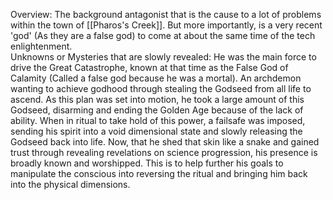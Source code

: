 
Overview:
	The background antagonist that is the cause to a lot of problems within the town of [[Pharos's Creek]]. But more importantly, is a very recent 'god' (As they are a false god) to come at about the same time of the tech enlightenment.  
Unknowns or Mysteries that are slowly revealed:
	He was the main force to drive the Great Catastrophe, known at that time as the False God of Calamity (Called a false god because he was a mortal). An archdemon wanting to achieve godhood through stealing the Godseed from all life to ascend. As this plan was set into motion, he took a large amount of this Godseed, disarming and ending the Golden Age because of the lack of ability. When in ritual to take hold of this power, a failsafe was imposed, sending his spirit into a void dimensional state and slowly releasing the Godseed back into life. Now, that he shed that skin like a snake and gained trust through revealing revelations on science progression, his presence is broadly known and worshipped. This is to help further his goals to manipulate the conscious into reversing the ritual and bringing him back into the physical dimensions. 
	